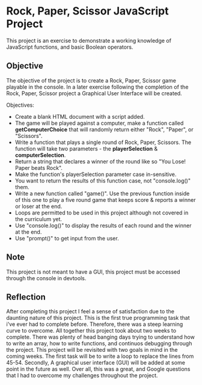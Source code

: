 # Rock, Paper, Scissor JavaScript Project 
This project is an exercise to demonstrate a working knowledge of JavaScript functions, and basic Boolean operators. 

## Objective
The objective of the project is to create a Rock, Paper, Scissor game playable in the console. In a later exercise following the completion of the Rock, Paper, Scissor project a Graphical User Interface will be created. 

Objectives: 
- Create a blank HTML document with a script added. 
- The game will be played against a computer, make a function called <strong>getComputerChoice</strong> that will randomly return either "Rock", "Paper", or "Scissors". 
- Write a function that plays a single round of Rock, Paper, Scissors. The function will take two parameters - the <strong>playerSelection</strong> & <strong>computerSelection</strong>. 
- Return a string that declares a winner of the round like so "You Lose! Paper beats Rock".
- Make the function's playerSelection parameter case in-sensitive. 
- You want to return the results of this function case, not "console.log()" them.
- Write a new function called "game()". Use the previous function inside of this one to play a five round game that keeps score & reports a winner or loser at the end. 
- Loops are permitted to be used in this project although not covered in the curriculum yet. 
- Use "console.log()" to display the results of each round and the winner at the end. 
- Use "prompt()" to get input from the user. 

## Note 
This project is not meant to have a GUI, this project must be accessed through the console in devtools. 

## Reflection 
After completing this project I feel a sense of satisfaction due to the daunting nature of this project. This is the first true programming task that i've ever had to complete before. Therefore, there was a steep learning curve to overcome. All together this project took about two weeks to complete. There was plenty of head banging days trying to understand how to write an array, how to write functions, and continuos debugging through the project. This project will be revisited with two goals in mind in the coming weeks. The first task will be to write a loop to replace the lines from 45-54. Secondly, A graphical user interface (GUI) will be added at some point in the future as well. Over all, this was a great, and Google questions that I had to overcome my challenges throughout the project. 
